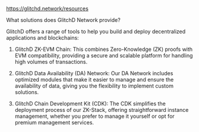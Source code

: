 https://glitchd.network/resources

What solutions does GlitchD Network provide?

GlitchD offers a range of tools to help you build and deploy decentralized applications and blockchains:

1. GlitchD ZK-EVM Chain: This combines Zero-Knowledge (ZK) proofs with EVM compatibility, providing a secure and scalable platform for handling high volumes of transactions.

2. GlitchD Data Availability (DA) Network: Our DA Network includes optimized modules that make it easier to manage and ensure the availability of data, giving you the flexibility to implement custom solutions.

3. GlitchD Chain Development Kit (CDK): The CDK simplifies the deployment process of our ZK-Stack, offering straightforward instance management, whether you prefer to manage it yourself or opt for premium management services.

